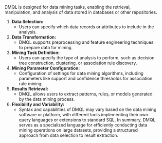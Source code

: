 DMQL is designed for data mining tasks, enabling the retrieval, manipulation, and analysis of data stored in databases or other repositories.

1. **Data Selection:**
    - Users can specify which data records or attributes to include in the analysis.
2. **Data Transformation:**
    - DMQL supports preprocessing and feature engineering techniques to prepare data for mining.
3. **Mining Task Definition:**
    - Users can specify the type of analysis to perform, such as decision tree construction, clustering, or association rule discovery.
4. **Mining Parameter Configuration:**
    - Configuration of settings for data mining algorithms, including parameters like support and confidence thresholds for association rule mining.
5. **Results Retrieval:**
    - DMQL allows users to extract patterns, rules, or models generated by the data mining process.
6. **Flexibility and Variability:**
    - Syntax and capabilities of DMQL may vary based on the data mining software or platform, with different tools implementing their own query languages or extensions to standard SQL.
In summary, DMQL serves as a specialized language for efficiently conducting data mining operations on large datasets, providing a structured approach from data selection to result extraction.